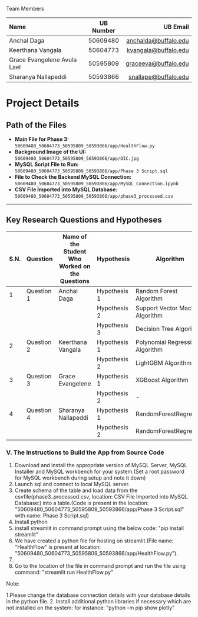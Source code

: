 Team Members

| Name                        | UB Number | UB Email             | 
|:-----                       |:--------: |------:               |
| Anchal Daga                 | 50609480  | anchalda@buffalo.edu |
| Keerthana Vangala           | 50604773  | kvangala@buffalo.edu |
| Grace Evangelene Avula Lael | 50595809  | graceeva@buffalo.edu |
| Sharanya Nallapeddi         | 50593866  | snallape@buffalo.edu |

<!--
Topic of Project: Leveraging health data to predict infant survival and wellbeing from pregnancy to early childhood.

Note: To distinguish between phases 1, 2, and 3, we have renamed the files accordingly. The file titled "Raw_Data_Updated" is our initial dataset which is used across all the phases. 

Phase 1:
Main File: Main_phase1.ipynb
We conducted exploratory data analysis (EDA) separately using the "feature_engineering" CSV and XLS files. These files represent the Excel sheet created after all data cleaning steps were completed.

Phase 2:
The data cleaning process was refined in Phase 2 to enhance accuracy and improve the dataset quality.
The file cleaned_dataset_rounded_off.csv is used as the input for data loading.
Individual .ipynb files labeled with "phase2" have been uploaded.
-->

# Project Details

## Path of the Files
- **Main File for Phase 3:** `50609480_50604773_50595809_50593866/app/HealthFlow.py`
- **Background Image of the UI:** `50609480_50604773_50595809_50593866/app/DIC.jpg`
- **MySQL Script File to Run:** `50609480_50604773_50595809_50593866/app/Phase 3 Script.sql`
- **File to Check the Backend MySQL Connection:** `50609480_50604773_50595809_50593866/app/MySQL Connection.ipynb`
- **CSV File Imported into MySQL Database:** `50609480_50604773_50595809_50593866/app/phase3_processed.csv`

---

## Key Research Questions and Hypotheses

| S.N. | Question    | Name of the Student Who Worked on the Questions | Hypothesis       | Algorithm                  | Visualization    | Experiment Code Location | Analysis Location |
|------|-------------|-----------------------------------------------|------------------|---------------------------|------------------|--------------------------|-------------------|
| 1    | Question 1  | Anchal Daga                                   | Hypothesis 1     | Random Forest Algorithm    | 3D Scatter Plot  | Line 653                 | Line 756          |
|      |             |                                               | Hypothesis 2     | Support Vector Machine Algorithm | 3D Scatter Plot  | Line 766                 | Line 840          |
|      |             |                                               | Hypothesis 3     | Decision Tree Algorithm    | 3D Scatter Plot  | Line 850                 | Line 931          |
| 2    | Question 2  | Keerthana Vangala                             | Hypothesis 1     | Polynomial Regression Algorithm | 3D Contour Plot  | Line 950                 | Line 1032         |
|      |             |                                               | Hypothesis 2     | LightGBM Algorithm         | 3D Line Plot      | Line 1044                | Line 1129         |
| 3    | Question 3  | Grace Evangelene                              | Hypothesis 1     | XGBoost Algorithm          | 3D Bubble Plot   | Line 1151                | Line 1241         |
|      |             |                                               | Hypothesis 2     | -                         | -                | Line 1253                | Line 1338         |
| 4    | Question 4  | Sharanya Nallapeddi                           | Hypothesis 1     | RandomForestRegressor      | 3D Surface Plot  | Line 1359                | Line 1451         |
|      |             |                                               | Hypothesis 2     | RandomForestRegressor      | 3D Line Plot      | Line 1462                | Line 1546         |




### V. The Instructions to Build the App from Source Code

1. Download and install the appropriate version of MySQL Server, MySQL Installer and MySQL workbench for your system.(Set a root password for MySQL workbench during setup and note it down)
2. Launch sql and connect to local MySQL server.
3. Create schema of the table and load data from the csvfile(phase3_processed.csv, location: CSV File Imported into MySQL Database:) into a table.(Code is present in the location: "50609480_50604773_50595809_50593866/app/Phase 3 Script.sql" with name: Phase 3 Script.sql)
4. Install python
5. install streamlit in command prompt using the below code:
"pip install streamlit"
6. We have created a python file for hosting on streamlit.(File name: "HealthFlow" is present at location: "50609480_50604773_50595809_50593866/app/HealthFlow.py").
7. 
8. Go to the location of the file in command prompt and run the file using command:
"streamlit run HealthFlow.py"

Note: 

1.Please change the database connection details with your database details in the python file.
2. Install additional python libraries if necessary which are not installed on the system: 
for instance: "python -m pip show plotly"


